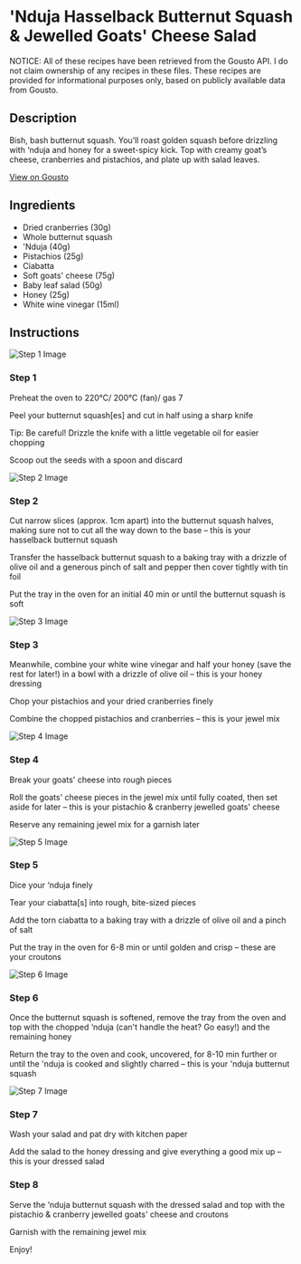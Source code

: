 # 'Nduja Hasselback Butternut Squash & Jewelled Goats' Cheese Salad

NOTICE: All of these recipes have been retrieved from the Gousto API. I do not claim ownership of any recipes in these files. These recipes are provided for informational purposes only, based on publicly available data from Gousto.

## Description

Bish, bash butternut squash. You’ll roast golden squash before drizzling with ‘nduja and honey for a sweet-spicy kick. Top with creamy goat’s cheese, cranberries and pistachios, and plate up with salad leaves. 

[View on Gousto](https://www.gousto.co.uk/recipes/cookbook/nduja-hasselback-butternut-squash-jewelled-goats-cheese-salad)

## Ingredients

- Dried cranberries (30g)
- Whole butternut squash
-  'Nduja (40g)
- Pistachios (25g)
- Ciabatta
- Soft goats' cheese (75g)
- Baby leaf salad (50g)
- Honey (25g)
- White wine vinegar (15ml)

## Instructions

![Step 1 Image](https://production-media.gousto.co.uk/cms/recipe-step-image/step-1-1667904786985-x200.jpg)

### Step 1

Preheat the oven to 220°C/ 200°C (fan)/ gas 7

Peel your butternut squash[es]<span class="text-danger"> </span>and cut in half using a sharp knife

Tip: Be careful! Drizzle the knife with a little vegetable oil for easier chopping

Scoop out the seeds with a spoon and discard

![Step 2 Image](https://production-media.gousto.co.uk/cms/recipe-step-image/step-2-1667904790955-x200.jpg)

### Step 2

Cut narrow slices (approx. 1cm apart) into the butternut squash halves, making sure not to cut all the way down to the base – this is your hasselback butternut squash

Transfer the hasselback butternut squash to a baking tray with a drizzle of olive oil and a generous pinch of salt and pepper then cover tightly with tin foil

Put the tray in the oven for an initial 40 min or until the butternut squash is soft

![Step 3 Image](https://production-media.gousto.co.uk/cms/recipe-step-image/step-3-1667904795475-x200.jpg)

### Step 3

Meanwhile, combine your white wine vinegar and half your honey (save the rest for later!) in a bowl with a drizzle of olive oil – this is your honey dressing

Chop your pistachios and your dried cranberries finely

Combine the chopped pistachios and cranberries – this is your jewel mix

![Step 4 Image](https://production-media.gousto.co.uk/cms/recipe-step-image/step-4-1667904799174-x200.jpg)

### Step 4

Break your goats' cheese into rough pieces

Roll the goats' cheese pieces in the jewel mix until fully coated, then set aside for later – this is your pistachio & cranberry jewelled goats' cheese

Reserve any remaining jewel mix for a garnish later

![Step 5 Image](https://production-media.gousto.co.uk/cms/recipe-step-image/step-5-1667904802804-x200.jpg)

### Step 5

Dice your ‘nduja finely

Tear your ciabatta[s] into rough, bite-sized pieces

Add the torn ciabatta to a baking tray with a drizzle of olive oil and a pinch of salt

Put the tray in the oven for 6-8 min or until golden and crisp – these are your croutons

![Step 6 Image](https://production-media.gousto.co.uk/cms/recipe-step-image/step-6-1667904806369-x200.jpg)

### Step 6

Once the butternut squash is softened, remove the tray from the oven and top with the chopped ‘nduja (can't handle the heat? Go easy!) and the remaining honey

Return the tray to the oven and cook, uncovered, for 8-10 min further or until the 'nduja is cooked and slightly charred – this is your 'nduja butternut squash

![Step 7 Image](https://production-media.gousto.co.uk/cms/recipe-step-image/step-7-1667904810606-x200.jpg)

### Step 7

Wash your salad and pat dry with kitchen paper

Add the salad to the honey dressing and give everything a good mix up – this is your dressed salad

### Step 8

Serve the ‘nduja butternut squash with the dressed salad and top with the pistachio & cranberry jewelled goats' cheese and croutons

Garnish with the remaining jewel mix

Enjoy!

